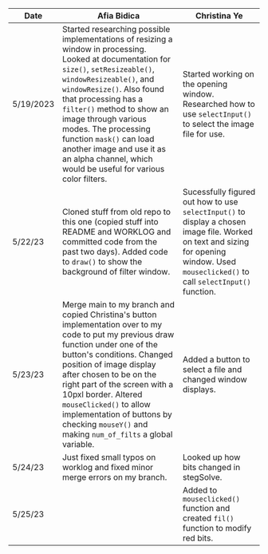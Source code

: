 Date | Afia Bidica | Christina Ye
--- | --- | ---
5/19/2023 | Started researching possible implementations of resizing a window in processing. Looked at documentation for `size()`, `setResizeable()`, `windowResizeable()`, and `windowResize()`. Also found that processing has a `filter()` method to show an image through various modes. The processing function `mask()` can load another image and use it as an alpha channel, which would be useful for various color filters.| Started working on the opening window. Researched how to use `selectInput()` to select the image file for use.
5/22/23 | Cloned stuff from old repo to this one (copied stuff into README and WORKLOG and committed code from the past two days). Added code to `draw()` to show the background of filter window.| Sucessfully figured out how to use `selectInput()` to display a chosen image file. Worked on text and sizing for opening window. Used `mouseclicked()` to call `selectInput()` function.
5/23/23 | Merge main to my branch and copied Christina's button implementation over to my code to put my previous draw function under one of the button's conditions. Changed position of image display after chosen to be on the right part of the screen with a 10pxl border. Altered `mouseClicked()` to allow implementation of buttons by checking `mouseY()` and making `num_of_filts` a global variable.| Added a button to select a file and changed window displays.
5/24/23 | Just fixed small typos on worklog and fixed minor merge errors on my branch. | Looked up how bits changed in stegSolve.
5/25/23 | | Added to `mouseclicked()` function and created `fil()` function to modify red bits.
